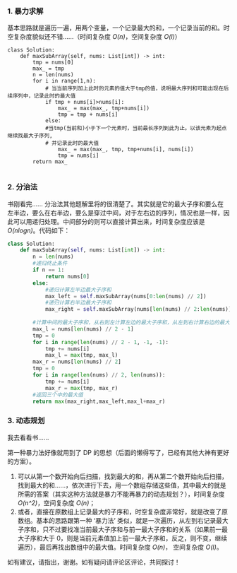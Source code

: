 
### 1. 暴力求解
基本思路就是遍历一遍，用两个变量，一个记录最大的和，一个记录当前的和。时空复杂度貌似还不错......（时间复杂度 *O(n)*，空间复杂度 *O(l)*）
```
class Solution:
    def maxSubArray(self, nums: List[int]) -> int:
        tmp = nums[0]
        max_ = tmp
        n = len(nums)
        for i in range(1,n):
            # 当当前序列加上此时的元素的值大于tmp的值，说明最大序列和可能出现在后续序列中，记录此时的最大值
            if tmp + nums[i]>nums[i]:
                max_ = max(max_, tmp+nums[i])
                tmp = tmp + nums[i]
            else:
            #当tmp(当前和)小于下一个元素时，当前最长序列到此为止。以该元素为起点继续找最大子序列,
            # 并记录此时的最大值
                max_ = max(max_, tmp, tmp+nums[i], nums[i])
                tmp = nums[i]
        return max_
        
```
### 2. 分治法

书刚看完......
分治法其他题解里将的很清楚了。其实就是它的最大子序和要么在左半边，要么在右半边，要么是穿过中间，对于左右边的序列，情况也是一样，因此可以用递归处理。中间部分的则可以直接计算出来，时间复杂度应该是 *O(nlogn)*。代码如下：
```Python []
class Solution:
    def maxSubArray(self, nums: List[int]) -> int:
        n = len(nums)
        #递归终止条件
        if n == 1:
            return nums[0]
        else:
            #递归计算左半边最大子序和
            max_left = self.maxSubArray(nums[0:len(nums) // 2])
            #递归计算右半边最大子序和
            max_right = self.maxSubArray(nums[len(nums) // 2:len(nums)])
        
        #计算中间的最大子序和，从右到左计算左边的最大子序和，从左到右计算右边的最大子序和，再相加
        max_l = nums[len(nums) // 2 - 1]
        tmp = 0
        for i in range(len(nums) // 2 - 1, -1, -1):
            tmp += nums[i]
            max_l = max(tmp, max_l)
        max_r = nums[len(nums) // 2]
        tmp = 0
        for i in range(len(nums) // 2, len(nums)):
            tmp += nums[i]
            max_r = max(tmp, max_r)
        #返回三个中的最大值
        return max(max_right,max_left,max_l+max_r)
```
### 3. 动态规划
我去看看书......

第一种暴力法好像就用到了 DP 的思想（后面的懒得写了，已经有其他大神有更好的方案）。
1. 可以从第一个数开始向后扫描，找到最大的和，再从第二个数开始向后扫描，找到最大的和......，依次进行下去，用一个数组存储这些值，其中最大的就是所需的答案（其实这种方法就是暴力不能再暴力的动态规划？），时间复杂度 *O(n^2)*，空间复杂度 *O(n)*；
2. 或者，直接在原数组上记录最大的子序和，时空复杂度非常好，就是改变了原数组。基本的思路跟第一种 ‘暴力法’ 类似，就是一次遍历，从左到右记录最大子序和，只不过要找准当前最大子序和与前一最大子序和的关系（如果前一最大子序和大于 0，则是当前元素值加上前一最大子序和，反之，则不变，继续遍历），最后再找出数组中的最大值。时间复杂度 *O(n)*， 空间复杂度 *O(l)*。


如有建议，请指出，谢谢。如有疑问请评论区评论，共同探讨！